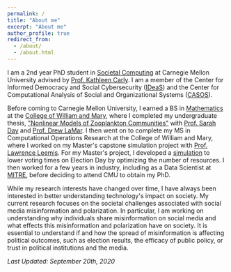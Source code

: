 ```yaml
---
permalink: /
title: "About me"
excerpt: "About me"
author_profile: true
redirect_from: 
  - /about/
  - /about.html
---
```

I am a 2nd year PhD student in [Societal Computing](https://sc.cs.cmu.edu) at Carnegie Mellon University advised by [Prof. Kathleen Carly](http://casos.cs.cmu.edu/bios/carley/carley.html). I am a member of the Center for Informed Democracy and Social Cybersecurity ([IDeaS](https://www.cmu.edu/ideas-social-cybersecurity/)) and the Center for Computational Analysis of Social and Organizational Systems ([CASOS](http://casos.cs.cmu.edu)).

Before coming to Carnegie Mellon University, I earned a BS in [Mathematics](https://www.wm.edu/as/mathematics/) at the [College of William and Mary](http://www.wm.edu), where I completed my undergraduate thesis, ["Nonlinear Models of Zooplankton Communities"](https://scholarworks.wm.edu/honorstheses/71/) with [Prof. Sarah Day](http://www.math.wm.edu/~sday/) and [Prof. Drew LaMar](https://www.wm.edu/as/cams/mathematical-biology/faculty/lamar-md.php). I then went on to complete my MS in Computational Operations Research at the College of William and Mary, where I worked on my Master's capstone simulation project with [Prof. Lawrence Leemis](http://www.math.wm.edu/~leemis/). For my Master's project, I developed a [simulation](https://faster-voting.wm.edu) to lower voting times on Election Day by optimizing the number of resources. I then worked for a few years in industry, including as a Data Scientist at [MITRE](https://www.mitre.org), before deciding to attend CMU to obtain my PhD. 

While my research interests have changed over time, I have always been interested in better understanding technology's impact on society. My current research focuses on the societal challenges associated with social media misinformation and polarization. In particular, I am working on understanding why individuals share misinformation on social media and what effects this misinformation and polarization have on society. It is essential to understand if and how the spread of misinformation is affecting political outcomes, such as election results, the efficacy of public policy, or trust in political institutions and the media. 


<i>Last Updated: September 20th, 2020</i>
